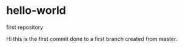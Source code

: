 # hello-world
first repository

Hi this is the first commit done to a first branch created from master.
